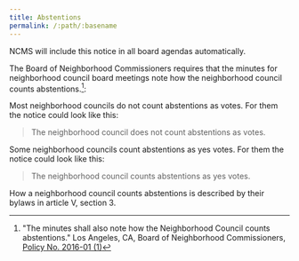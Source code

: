 ```yaml
---
title: Abstentions
permalink: /:path/:basename
---
```


<aside class="callout" role="complementary" markdown="1">
NCMS will include
this notice
in all board agendas
automatically.
</aside>

The Board
of Neighborhood Commissioners requires
that the minutes
for neighborhood council
board meetings
note how the neighborhood council
counts abstentions.[^boncabstentions]:

Most neighborhood councils
do not count
abstentions as votes.
For them
the notice
could look
like this:

> The neighborhood council does not count abstentions as votes.

Some neighborhood councils
count abstentions
as yes votes.
For them
the notice
could look
like this:

> The neighborhood council counts abstentions as yes votes.

How a neighborhood council
counts abstentions
is described
by their bylaws
in article V, section 3.

[^boncabstentions]:
    "The minutes shall also
    note how
    the Neighborhood Council
    counts abstentions."
    Los Angeles, CA,
    Board of Neighborhood Commissioners,
    [Policy No. 2016-01 (1)](https://empowerla.org/wp-content/uploads/2019/03/Amended-Minutes-Policy-Resolution1-03.18.19.pdf)
